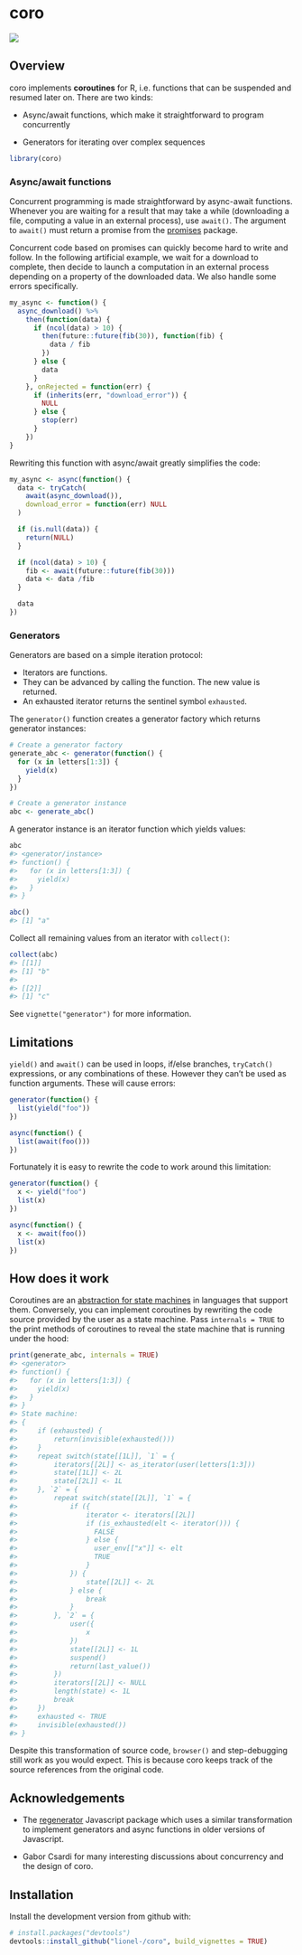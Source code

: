 
<!-- README.md is generated from README.Rmd. Please edit that file -->

# coro

<!-- badges: start -->

![](https://img.shields.io/badge/lifecycle-maturing-blue.svg)
<!-- badges: end -->

## Overview

coro implements **coroutines** for R, i.e. functions that can be
suspended and resumed later on. There are two kinds:

  - Async/await functions, which make it straightforward to program
    concurrently

  - Generators for iterating over complex sequences

<!-- end list -->

``` r
library(coro)
```

### Async/await functions

Concurrent programming is made straightforward by async-await functions.
Whenever you are waiting for a result that may take a while (downloading
a file, computing a value in an external process), use `await()`. The
argument to `await()` must return a promise from the
[promises](https://github.com/rstudio/promises/) package.

Concurrent code based on promises can quickly become hard to write and
follow. In the following artificial example, we wait for a download to
complete, then decide to launch a computation in an external process
depending on a property of the downloaded data. We also handle some
errors specifically.

``` r
my_async <- function() {
  async_download() %>%
    then(function(data) {
      if (ncol(data) > 10) {
        then(future::future(fib(30)), function(fib) {
          data / fib
        })
      } else {
        data
      }
    }, onRejected = function(err) {
      if (inherits(err, "download_error")) {
        NULL
      } else {
        stop(err)
      }
    })
}
```

Rewriting this function with async/await greatly simplifies the code:

``` r
my_async <- async(function() {
  data <- tryCatch(
    await(async_download()),
    download_error = function(err) NULL
  )

  if (is.null(data)) {
    return(NULL)
  }

  if (ncol(data) > 10) {
    fib <- await(future::future(fib(30)))
    data <- data /fib
  }

  data
})
```

### Generators

Generators are based on a simple iteration protocol:

  - Iterators are functions.
  - They can be advanced by calling the function. The new value is
    returned.
  - An exhausted iterator returns the sentinel symbol `exhausted`.

The `generator()` function creates a generator factory which returns
generator instances:

``` r
# Create a generator factory
generate_abc <- generator(function() {
  for (x in letters[1:3]) {
    yield(x)
  }
})

# Create a generator instance
abc <- generate_abc()
```

A generator instance is an iterator function which yields values:

``` r
abc
#> <generator/instance>
#> function() {
#>   for (x in letters[1:3]) {
#>     yield(x)
#>   }
#> }

abc()
#> [1] "a"
```

Collect all remaining values from an iterator with `collect()`:

``` r
collect(abc)
#> [[1]]
#> [1] "b"
#> 
#> [[2]]
#> [1] "c"
```

See `vignette("generator")` for more information.

## Limitations

`yield()` and `await()` can be used in loops, if/else branches,
`tryCatch()` expressions, or any combinations of these. However they
can’t be used as function arguments. These will cause errors:

``` r
generator(function() {
  list(yield("foo"))
})

async(function() {
  list(await(foo()))
})
```

Fortunately it is easy to rewrite the code to work around this
limitation:

``` r
generator(function() {
  x <- yield("foo")
  list(x)
})

async(function() {
  x <- await(foo())
  list(x)
})
```

## How does it work

Coroutines are an [abstraction for state
machines](https://eli.thegreenplace.net/2009/08/29/co-routines-as-an-alternative-to-state-machines)
in languages that support them. Conversely, you can implement coroutines
by rewriting the code source provided by the user as a state machine.
Pass `internals = TRUE` to the print methods of coroutines to reveal the
state machine that is running under the hood:

``` r
print(generate_abc, internals = TRUE)
#> <generator>
#> function() {
#>   for (x in letters[1:3]) {
#>     yield(x)
#>   }
#> }
#> State machine:
#> {
#>     if (exhausted) {
#>         return(invisible(exhausted()))
#>     }
#>     repeat switch(state[[1L]], `1` = {
#>         iterators[[2L]] <- as_iterator(user(letters[1:3]))
#>         state[[1L]] <- 2L
#>         state[[2L]] <- 1L
#>     }, `2` = {
#>         repeat switch(state[[2L]], `1` = {
#>             if ({
#>                 iterator <- iterators[[2L]]
#>                 if (is_exhausted(elt <- iterator())) {
#>                   FALSE
#>                 } else {
#>                   user_env[["x"]] <- elt
#>                   TRUE
#>                 }
#>             }) {
#>                 state[[2L]] <- 2L
#>             } else {
#>                 break
#>             }
#>         }, `2` = {
#>             user({
#>                 x
#>             })
#>             state[[2L]] <- 1L
#>             suspend()
#>             return(last_value())
#>         })
#>         iterators[[2L]] <- NULL
#>         length(state) <- 1L
#>         break
#>     })
#>     exhausted <- TRUE
#>     invisible(exhausted())
#> }
```

Despite this transformation of source code, `browser()` and
step-debugging still work as you would expect. This is because coro
keeps track of the source references from the original code.

## Acknowledgements

  - The [regenerator](https://facebook.github.io/regenerator/)
    Javascript package which uses a similar transformation to implement
    generators and async functions in older versions of Javascript.

  - Gabor Csardi for many interesting discussions about concurrency and
    the design of coro.

## Installation

Install the development version from github with:

``` r
# install.packages("devtools")
devtools::install_github("lionel-/coro", build_vignettes = TRUE)
```
